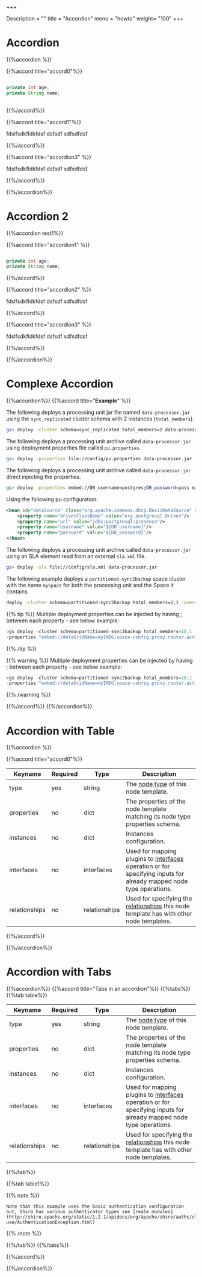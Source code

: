 +++

Description = ""
title = "Accordion"
menu = "howto"
weight= "100"
+++

# Accordion

{{%accordion %}}

{{%accord title="accord0"%}}
```java

private int age;
private String name;
 
```
{{%/accord%}}

{{%accord title="accord1"%}}
 
 fdslfsdkfldkfdsf
 dsfsdf
 sdfsdfdsf

{{%/accord%}}


{{%accord title="accordion3" %}}
 
 fdslfsdkfldkfdsf
 dsfsdf
 sdfsdfdsf

{{%/accord%}}

{{%/accordion%}}


# Accordion 2
 
{{%accordion test1%}}

{{%accord title="accordion1"  %}}
```java

private int age;
private String name;

```
{{%/accord%}}

{{%accord title="accordion2"  %}}

 fdslfsdkfldkfdsf
 dsfsdf
 sdfsdfdsf

{{%/accord%}}


{{%accord title="accordion3"  %}}

 fdslfsdkfldkfdsf
 dsfsdf
 sdfsdfdsf

{{%/accord%}}

{{%/accordion%}}


# Complexe Accordion
{{%accordion%}}
{{%accord title="**Example**"  %}}


The following deploys a processing unit jar file named `data-processor.jar` using the `sync_replicated` cluster schema with 2 instances (`total_members`).

```bash
gs> deploy -cluster schema=sync_replicated total_members=2 data-processor.jar
```

The following deploys a processing unit archive called `data-processor.jar` using deployment properties file called `pu.properties`.

```bash
gs> deploy -properties file://config/pu.properties data-processor.jar

```

The following deploys a processing unit archive called `data-processor.jar` direct injecting the properties.

```bash
gs> deploy -properties embed://DB_username=postgres;DB_password=pass mirror
```

Using the following pu configuration:
```xml
<bean id="dataSource" class="org.apache.commons.dbcp.BasicDataSource" destroy-method="close">
    <property name="driverClassName" value="org.postgresql.Driver"/>
    <property name="url" value="jdbc:postgresql:presence"/>
    <property name="username" value="${DB_username}"/>
    <property name="password" value="${DB_password}"/>
</bean>

```

The following deploys a processing unit archive called `data-processor.jar` using an SLA element read from an external `sla.xml` file.
```bash
gs> deploy -sla file://config/sla.xml data-processor.jar
```

The following example deploys a `partitioned-sync2backup` space cluster with the name `mySpace` for both the processing unit and the Space it contains.

```bash
deploy -cluster schema=partitioned-sync2backup total_members=2,1 -override-name mySpace -properties embed://dataGridName=mySpace myPUFolder
```



{{% tip %}}
Multiple deployment properties can be injected by having ; between each property - see below example:

```java
>gs deploy -cluster schema=partitioned-sync2backup total_members=10,1
-properties "embed://dataGridName=myIMDG;space-config.proxy.router.active-server-lookup-timeout=5000;space-config.engine.max_threads=256;mypropA=aaa;mypropB=bbb" -override-name myPU /tmp/myPu.jar
```
{{% /tip %}}



{{% warning %}}
Multiple deployment properties can be injected by having ; between each property - see below example:

```java
>gs deploy -cluster schema=partitioned-sync2backup total_members=10,1
-properties "embed://dataGridName=myIMDG;space-config.proxy.router.active-server-lookup-timeout=5000;space-config.engine.max_threads=256;mypropA=aaa;mypropB=bbb" -override-name myPU /tmp/myPu.jar
```
{{% /warning %}}

{{%/accord%}}
{{%/accordion%}}


# Accordion with Table

{{%accordion %}}

{{%accord title="accord0"%}}

Keyname       | Required | Type          | Description
-----------   | -------- | ----          | -----------
type          | yes      | string        | The [node type](dsl-spec-node-types.html) of this node template.
properties    | no       | dict          | The properties of the node template matching its node type properties schema.
instances     | no       | dict          | Instances configuration.
interfaces    | no       | interfaces    | Used for mapping plugins to [interfaces](dsl-spec-interfaces.html) operation or for specifying inputs for already mapped node type operations.
relationships | no       | relationships | Used for specifying the [relationships](dsl-spec-relationships.html) this node template has with other node templates.

{{%/accord%}}

{{%/accordion%}}



# Accordion with Tabs

{{%accordion%}}
{{%accord title="Tabs in an accordion"%}}
{{%tabs%}}
{{%tab table%}}

Keyname       | Required | Type          | Description
-----------   | -------- | ----          | -----------
type          | yes      | string        | The [node type](dsl-spec-node-types.html) of this node template.
properties    | no       | dict          | The properties of the node template matching its node type properties schema.
instances     | no       | dict          | Instances configuration.
interfaces    | no       | interfaces    | Used for mapping plugins to [interfaces](dsl-spec-interfaces.html) operation or for specifying inputs for already mapped node type operations.
relationships | no       | relationships | Used for specifying the [relationships](dsl-spec-relationships.html) this node template has with other node templates.

{{%/tab%}}

{{%tab table1%}}


{{% note %}}
```
Note that this example uses the basic authentication configuration but, Shiro has various authenticator types see [realm modules](http://shiro.apache.org/static/1.2.1/apidocs/org/apache/shiro/authc/class-use/AuthenticationException.html)
```
{{% /note %}}


{{%/tab%}}
{{%/tabs%}}

{{%/accord%}}

{{%/accordion%}}


